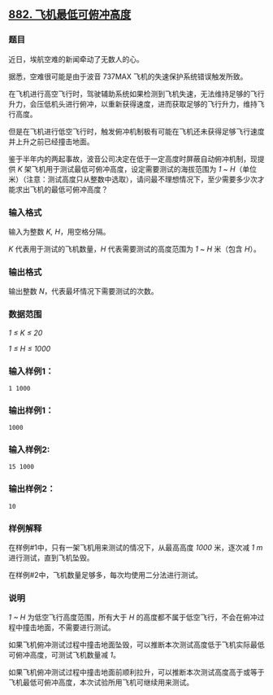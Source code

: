 ## [882. 飞机最低可俯冲高度](https://www.acwing.com/problem/content/884/)

### 题目

近日，埃航空难的新闻牵动了无数人的心。

据悉，空难很可能是由于波音 737MAX 飞机的失速保护系统错误触发所致。

在飞机进行高空飞行时，驾驶辅助系统如果检测到飞机失速，无法维持足够的飞行升力，会压低机头进行俯冲，以重新获得速度，进而获取足够的飞行升力，维持飞行高度。

但是在飞机进行低空飞行时，触发俯冲机制极有可能在飞机还未获得足够飞行速度并上升之前已经撞击地面。

鉴于半年内的两起事故，波音公司决定在低于一定高度时屏蔽自动俯冲机制，现提供 *K* 架飞机用于测试最低可俯冲高度，设定需要测试的海拔范围为 *1 ~ H*（单位米）（注意：测试高度只从整数中选取），请问最不理想情况下，至少需要多少次才能求出飞机的最低可俯冲高度？

### 输入格式

输入为整数 *K, H*，用空格分隔。

*K* 代表用于测试的飞机数量，*H* 代表需要测试的高度范围为 *1 ~ H* 米（包含 *H*）。

### 输出格式

输出整数 *N*，代表最坏情况下需要测试的次数。

### 数据范围

*1 ≤ K ≤ 20*

*1 ≤ H ≤ 1000*

### 输入样例1：

```
1 1000
```

### 输出样例1：

```
1000
```

### 输入样例2:

```
15 1000
```

### 输出样例2：

```
10
```

### 样例解释

在样例#1中，只有一架飞机用来测试的情况下，从最高高度 *1000* 米，逐次减 *1 m* 进行测试，直到飞机坠毁。

在样例#2中，飞机数量足够多，每次均使用二分法进行测试。

### 说明

*1 ~ H* 为低空飞行高度范围，所有大于 *H* 的高度都不属于低空飞行，不会在俯冲过程中撞击地面，不需要进行测试。

如果飞机俯冲测试过程中撞击地面坠毁，可以推断本次测试高度低于飞机实际最低可俯冲高度，可测试飞机数量减 *1*。

如果飞机俯冲测试过程中撞击地面前顺利拉升，可以推断本次测试高度高于或等于飞机最低可俯冲高度，本次试验所用飞机可继续用来测试。
